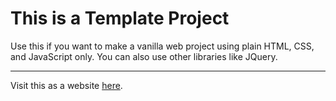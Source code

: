 # This is a Template Project

Use this if you want to make a vanilla web project using plain HTML, CSS, and JavaScript only.
You can also use other libraries like JQuery.

---

Visit this as a website [here](https://khianvictorycalderon.github.io/Vanilla-JavaScript-Web-Template-Project/).